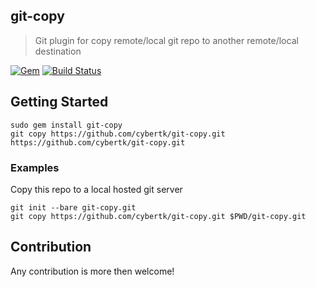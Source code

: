 ## git-copy

> Git plugin for copy remote/local git repo to another remote/local destination

[![Gem](https://img.shields.io/gem/v/git-copy.svg)](https://rubygems.org/gems/git-copy)
[![Build Status](https://travis-ci.org/cybertk/git-copy.svg?branch=master)](https://travis-ci.org/cybertk/git-copy)

## Getting Started

    sudo gem install git-copy
    git copy https://github.com/cybertk/git-copy.git https://github.com/cybertk/git-copy.git

### Examples

Copy this repo to a local hosted git server

    git init --bare git-copy.git
    git copy https://github.com/cybertk/git-copy.git $PWD/git-copy.git

## Contribution

Any contribution is more then welcome!

